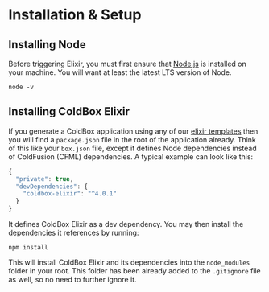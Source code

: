 # Installation & Setup

## Installing Node

Before triggering Elixir, you must first ensure that [Node.js](https://nodejs.org/en/) is installed on your machine.
You will want at least the latest LTS version of Node.

```
node -v
```

## Installing ColdBox Elixir

If you generate a ColdBox application using any of our [elixir templates](https://github.com/coldbox-templates/) then you will find a `package.json` file in the root of the application already. Think of this like your `box.json` file, except it defines Node dependencies instead of ColdFusion (CFML) dependencies.  A typical example can look like this:


```js
{
  "private": true,
  "devDependencies": {
    "coldbox-elixir": "^4.0.1"
  }
}
```

It defines ColdBox Elixir as a dev dependency.  You may then install the dependencies it references by running:

```
npm install
```

This will install ColdBox Elixir and its dependencies into the `node_modules` folder in your root.  This folder has been already added to the `.gitignore` file as well, so no need to further ignore it.
